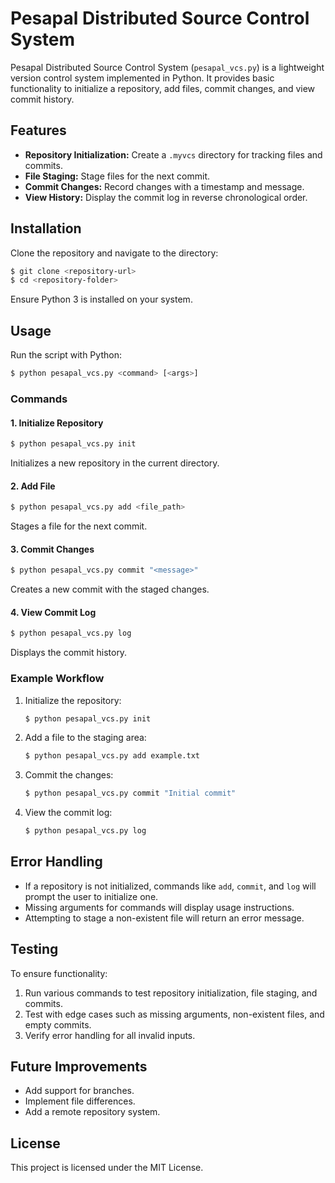 # Pesapal Distributed Source Control System

Pesapal Distributed Source Control System (`pesapal_vcs.py`) is a lightweight version control system implemented in Python. It provides basic functionality to initialize a repository, add files, commit changes, and view commit history.

## Features

- **Repository Initialization:** Create a `.myvcs` directory for tracking files and commits.
- **File Staging:** Stage files for the next commit.
- **Commit Changes:** Record changes with a timestamp and message.
- **View History:** Display the commit log in reverse chronological order.

## Installation

Clone the repository and navigate to the directory:
```bash
$ git clone <repository-url>
$ cd <repository-folder>
```

Ensure Python 3 is installed on your system.

## Usage

Run the script with Python:
```bash
$ python pesapal_vcs.py <command> [<args>]
```

### Commands

#### 1. Initialize Repository
```bash
$ python pesapal_vcs.py init
```
Initializes a new repository in the current directory.

#### 2. Add File
```bash
$ python pesapal_vcs.py add <file_path>
```
Stages a file for the next commit.

#### 3. Commit Changes
```bash
$ python pesapal_vcs.py commit "<message>"
```
Creates a new commit with the staged changes.

#### 4. View Commit Log
```bash
$ python pesapal_vcs.py log
```
Displays the commit history.

### Example Workflow

1. Initialize the repository:
   ```bash
   $ python pesapal_vcs.py init
   ```

2. Add a file to the staging area:
   ```bash
   $ python pesapal_vcs.py add example.txt
   ```

3. Commit the changes:
   ```bash
   $ python pesapal_vcs.py commit "Initial commit"
   ```

4. View the commit log:
   ```bash
   $ python pesapal_vcs.py log
   ```

## Error Handling

- If a repository is not initialized, commands like `add`, `commit`, and `log` will prompt the user to initialize one.
- Missing arguments for commands will display usage instructions.
- Attempting to stage a non-existent file will return an error message.

## Testing

To ensure functionality:

1. Run various commands to test repository initialization, file staging, and commits.
2. Test with edge cases such as missing arguments, non-existent files, and empty commits.
3. Verify error handling for all invalid inputs.

## Future Improvements

- Add support for branches.
- Implement file differences.
- Add a remote repository system.

## License

This project is licensed under the MIT License.
